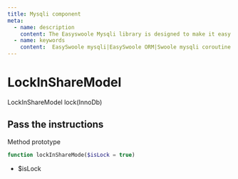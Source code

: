 ```yaml
---
title: Mysqli component
meta:
  - name: description
    content: The Easyswoole Mysqli library is designed to make it easy for users to make a database call in an object-oriented form. And provide basic support for advanced usage such as Orm components.
  - name: keywords
    content:  EasySwoole mysqli|EasySwoole ORM|Swoole mysqli coroutine client|swoole ORM
---
```

# LockInShareModel

LockInShareModel lock(InnoDb)

## Pass the instructions

Method prototype
```php
function lockInShareMode($isLock = true)
```

- $isLock   